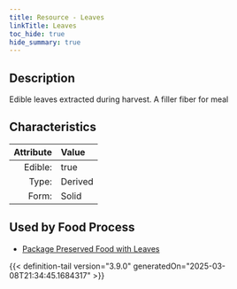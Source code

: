 ```yaml
---
title: Resource - Leaves
linkTitle: Leaves
toc_hide: true
hide_summary: true
---
```

<!-- This is generated by the MarsSim HelpGenertor, do not edit. -->

## Description
Edible leaves extracted during harvest. A filler fiber for meal

## Characteristics

| Attribute      | Value |
|--------:|:------|
|Edible:|true|
|Type:|Derived|
|Form:|Solid|
 



    
## Used by Food Process

- [Package Preserved Food with Leaves](/docs/definitions/food/package-preserved-food-with-leaves)



{{< definition-tail version="3.9.0" generatedOn="2025-03-08T21:34:45.1684317" >}}


